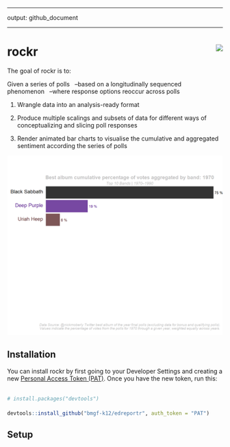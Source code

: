 
-----

output: github\_document

-----

<!-- README.md is generated from README.Rmd. Please edit that file -->

# rockr <img src='rockr_hex' align="right" height="150" />

<!-- badges: start -->

<!-- badges: end -->

The goal of rockr is to:

Given a series of polls   –based on a longitudinally sequenced
phenomenon   –where response options reoccur across polls

1.  Wrangle data into an analysis-ready format

2.  Produce multiple scalings and subsets of data for different ways of
    conceptualizing and slicing poll responses

3.  Render animated bar charts to visualise the cumulative and
    aggregated sentiment according the series of polls

<p align="center">

<img src="plots/album_poll_final_percentage.gif" alt="reviewer">

</p>

## Installation

You can install rockr by first going to your Developer Settings and
creating a new [Personal Access Token
(PAT)](https://github.com/settings/tokens). Once you have the new token,
run this:

``` r

# install.packages("devtools")

devtools::install_github("bmgf-k12/edreportr", auth_token = "PAT")
```

## Setup
